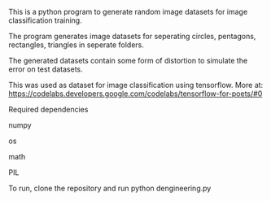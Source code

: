 This is a python program to generate random image datasets for image classification training.

The program generates image datasets for seperating circles, pentagons, rectangles, triangles in seperate folders.

The generated datasets contain some form of distortion to simulate the error on test datasets.

This was used as dataset for image classification using tensorflow.
More at: https://codelabs.developers.google.com/codelabs/tensorflow-for-poets/#0

Required dependencies

numpy


os


math


PIL

To run, clone the repository and run python dengineering.py